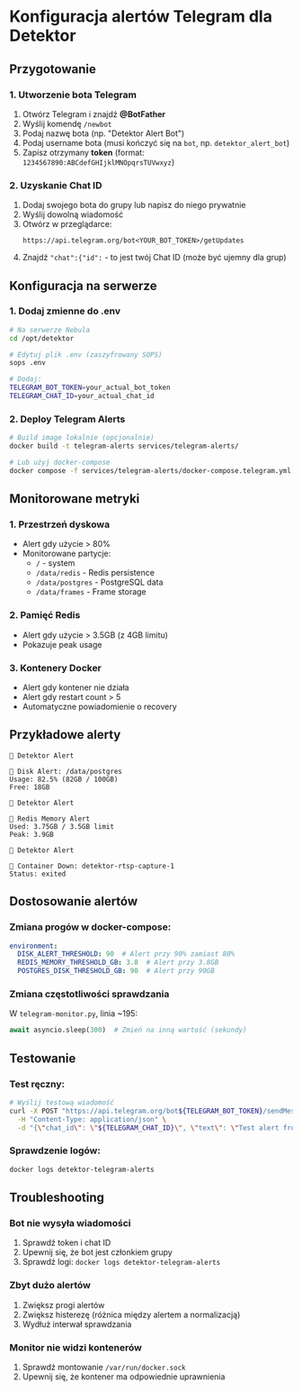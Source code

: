 # Konfiguracja alertów Telegram dla Detektor

## Przygotowanie

### 1. Utworzenie bota Telegram

1. Otwórz Telegram i znajdź **@BotFather**
2. Wyślij komendę `/newbot`
3. Podaj nazwę bota (np. "Detektor Alert Bot")
4. Podaj username bota (musi kończyć się na `bot`, np. `detektor_alert_bot`)
5. Zapisz otrzymany **token** (format: `1234567890:ABCdefGHIjklMNOpqrsTUVwxyz`)

### 2. Uzyskanie Chat ID

1. Dodaj swojego bota do grupy lub napisz do niego prywatnie
2. Wyślij dowolną wiadomość
3. Otwórz w przeglądarce:
   ```
   https://api.telegram.org/bot<YOUR_BOT_TOKEN>/getUpdates
   ```
4. Znajdź `"chat":{"id":` - to jest twój Chat ID (może być ujemny dla grup)

## Konfiguracja na serwerze

### 1. Dodaj zmienne do .env

```bash
# Na serwerze Nebula
cd /opt/detektor

# Edytuj plik .env (zaszyfrowany SOPS)
sops .env

# Dodaj:
TELEGRAM_BOT_TOKEN=your_actual_bot_token
TELEGRAM_CHAT_ID=your_actual_chat_id
```

### 2. Deploy Telegram Alerts

```bash
# Build image lokalnie (opcjonalnie)
docker build -t telegram-alerts services/telegram-alerts/

# Lub użyj docker-compose
docker compose -f services/telegram-alerts/docker-compose.telegram.yml up -d
```

## Monitorowane metryki

### 1. Przestrzeń dyskowa
- Alert gdy użycie > 80%
- Monitorowane partycje:
  - `/` - system
  - `/data/redis` - Redis persistence
  - `/data/postgres` - PostgreSQL data
  - `/data/frames` - Frame storage

### 2. Pamięć Redis
- Alert gdy użycie > 3.5GB (z 4GB limitu)
- Pokazuje peak usage

### 3. Kontenery Docker
- Alert gdy kontener nie działa
- Alert gdy restart count > 5
- Automatyczne powiadomienie o recovery

## Przykładowe alerty

```
🚨 Detektor Alert

📁 Disk Alert: /data/postgres
Usage: 82.5% (82GB / 100GB)
Free: 18GB
```

```
🚨 Detektor Alert

🔴 Redis Memory Alert
Used: 3.75GB / 3.5GB limit
Peak: 3.9GB
```

```
🚨 Detektor Alert

🐳 Container Down: detektor-rtsp-capture-1
Status: exited
```

## Dostosowanie alertów

### Zmiana progów w docker-compose:

```yaml
environment:
  DISK_ALERT_THRESHOLD: 90  # Alert przy 90% zamiast 80%
  REDIS_MEMORY_THRESHOLD_GB: 3.8  # Alert przy 3.8GB
  POSTGRES_DISK_THRESHOLD_GB: 90  # Alert przy 90GB
```

### Zmiana częstotliwości sprawdzania

W `telegram-monitor.py`, linia ~195:
```python
await asyncio.sleep(300)  # Zmień na inną wartość (sekundy)
```

## Testowanie

### Test ręczny:
```bash
# Wyślij testową wiadomość
curl -X POST "https://api.telegram.org/bot${TELEGRAM_BOT_TOKEN}/sendMessage" \
  -H "Content-Type: application/json" \
  -d "{\"chat_id\": \"${TELEGRAM_CHAT_ID}\", \"text\": \"Test alert from Detektor\"}"
```

### Sprawdzenie logów:
```bash
docker logs detektor-telegram-alerts
```

## Troubleshooting

### Bot nie wysyła wiadomości
1. Sprawdź token i chat ID
2. Upewnij się, że bot jest członkiem grupy
3. Sprawdź logi: `docker logs detektor-telegram-alerts`

### Zbyt dużo alertów
1. Zwiększ progi alertów
2. Zwiększ histerezę (różnica między alertem a normalizacją)
3. Wydłuż interwał sprawdzania

### Monitor nie widzi kontenerów
1. Sprawdź montowanie `/var/run/docker.sock`
2. Upewnij się, że kontener ma odpowiednie uprawnienia
